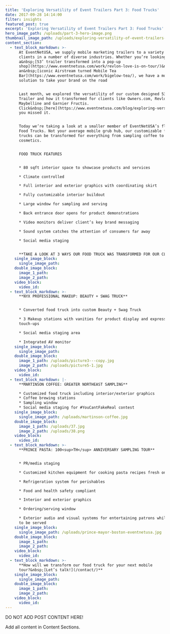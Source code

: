 ```yaml
---
title: 'Exploring Versatility of Event Trailers Part 3: Food Trucks'
date: 2017-09-28 14:14:00
filter: insights
featured_post: true
excerpt: 'Exploring Versatility of Event Trailers Part 3: Food Trucks'
hero_image_path: /uploads/part-3-hero-image.png
thumbnail_image_path: /uploads/exploring-versatility-of-event-trailers-part-3-food-trucks.jpg
content_section:
  - text_block_markdown: >-
      At EventNetUSA, we supply mobile marketing trailers to a variety of
      clients in a number of diverse industries. Whether you’re looking for
      a&nbsp;[53’ trailer transformed into a pop-up
      shop](https://www.eventnetusa.com/work/revlon-love-is-on-tour/)&nbsp;or
      an&nbsp;[iconic Airstream turned Mobile Tea
      Bar](https://www.eventnetusa.com/work/bigelow-tea/), we have a mobile
      solution to take your brand on the road


      Last month, we explored the versatility of our custom designed 53’ Event
      Trailer and how it transformed for clients like Owners.com, Revlon,
      Maybelline and Garnier Fructis.
      Click&nbsp;[here](https://www.eventnetusa.com/blog/exploring-versatility-of-event-trailers-part-2/)&nbsp;if
      you missed it.


      Today we’re taking a look at a smaller member of EventNetUSA’s fleet, our
      Food Trucks. Not your average mobile grub hub, our customizable food
      trucks can be transformed for everything from sampling coffee to
      cosmetics.


      FOOD TRUCK FEATURES


      * 80 sqft interior space to showcase products and services

      * Climate controlled

      * Full interior and exterior graphics with coordinating skirt

      * Fully customizable interior buildout

      * Large window for sampling and serving

      * Back entrance door opens for product demonstrations

      * Video monitors deliver client’s key brand messaging

      * Sound system catches the attention of consumers far away

      * Social media staging


      **TAKE A LOOK AT 3 WAYS OUR FOOD TRUCK WAS TRANSFORMED FOR OUR CLIENTS**
    single_image_block:
      single_image_path:
    double_image_block:
      image_1_path:
      image_2_path:
    video_block:
      video_id:
  - text_block_markdown: >-
      **NYX PROFESSIONAL MAKEUP: BEAUTY + SWAG TRUCK**


      * Converted food truck into custom Beauty + Swag Truck

      * 3 Makeup stations with vanities for product display and express lip
      touch-ups

      * Social media staging area

      * Integrated AV monitor
    single_image_block:
      single_image_path:
    double_image_block:
      image_1_path: /uploads/picture3---copy.jpg
      image_2_path: /uploads/picture5-1.jpg
    video_block:
      video_id:
  - text_block_markdown: |-
      **MARTINSON COFFEE: GREATER NORTHEAST SAMPLING**

      * Customized food truck including interior/exterior graphics
      * Coffee brewing stations
      * Sampling window
      * Social media staging for #YouCantFakeReal contest
    single_image_block:
      single_image_path: /uploads/martinson-coffee.jpg
    double_image_block:
      image_1_path: /uploads/37.jpg
      image_2_path: /uploads/38.png
    video_block:
      video_id:
  - text_block_markdown: >-
      **PRINCE PASTA: 100<sup>TH</sup> ANNIVERSARY SAMPLING TOUR**


      * PR/media staging

      * Customized kitchen equipment for cooking pasta recipes fresh on-the-go

      * Refrigeration system for perishables

      * Food and health safety compliant

      * Interior and exterior graphics

      * Ordering/serving window

      * Exterior audio and visual systems for entertaining patrons while waiting
      to be served
    single_image_block:
      single_image_path: /uploads/prince-mayor-boston-eventnetusa.jpg
    double_image_block:
      image_1_path:
      image_2_path:
    video_block:
      video_id:
  - text_block_markdown: >-
      **How will we transform our food truck for your next mobile
      tour?&nbsp;[Let’s talk!](/contact/)**
    single_image_block:
      single_image_path:
    double_image_block:
      image_1_path:
      image_2_path:
    video_block:
      video_id:
---
```



DO NOT ADD POST CONTENT HERE!

Add all content in Content Sections.